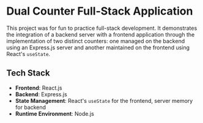 # Dual Counter Full-Stack Application

This project was for fun to practice full-stack development. It demonstrates the integration of a backend server with a frontend application through the implementation of two distinct counters: one managed on the backend using an Express.js server and another maintained on the frontend using React's `useState`.

## Tech Stack
- **Frontend**: React.js 
- **Backend**: Express.js
- **State Management**: React's `useState` for the frontend, server memory for backend
- **Runtime Environment**: Node.js

